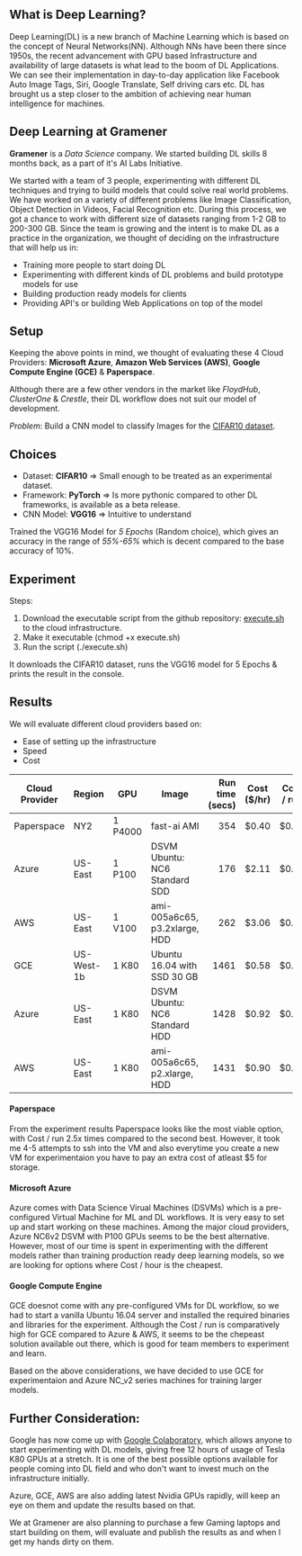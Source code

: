 ## What is Deep Learning?

Deep Learning(DL) is a new branch of Machine Learning which is based on the concept of Neural Networks(NN).
Although NNs have been there since 1950s, the recent advancement with GPU based Infrastructure and availability of
large datasets is what lead to the boom of DL Applications. We can see their implementation in day-to-day application like
Facebook Auto Image Tags, Siri, Google Translate, Self driving cars etc. DL has brought us a step closer to the ambition of
achieving near human intelligence for machines.


## Deep Learning at Gramener

**Gramener** is a *Data Science* company. We started building DL skills 8 months back,
as a part of it's AI Labs Initiative.

We started with a team of 3 people, experimenting with different DL techniques and trying to build
models that could solve real world problems. We have worked on a variety of different problems like Image Classification, Object Detection in Videos, Facial Recognition etc. During this process, we got a chance to work with different size of datasets ranging from 1-2 GB to 200-300 GB. Since the team is growing and the intent is to make DL as a practice in the organization, we thought of deciding on the infrastructure that will help us in:
- Training more people to start doing DL
- Experimenting with different kinds of DL problems and build prototype models for use
- Building production ready models for clients
- Providing API's or building Web Applications on top of the model


## Setup

Keeping the above points in mind, we thought of evaluating these 4 Cloud Providers:
**Microsoft Azure**, **Amazon Web Services (AWS)**, **Google Compute Engine (GCE)** & **Paperspace**.

Although there are a few other vendors in the market like *FloydHub*, *ClusterOne* & *Crestle*, their DL workflow
does not suit our model of development.

*Problem*: Build a CNN model to classify Images for the [CIFAR10 dataset](https://www.cs.toronto.edu/~kriz/cifar.html).

## Choices

- Dataset: **CIFAR10** => Small enough to be treated as an experimental dataset.
- Framework: **PyTorch** => Is more pythonic compared to other DL frameworks, is available as a beta release.
- CNN Model: **VGG16** => Intuitive to understand

Trained the VGG16 Model for *5 Epochs* (Random choice), which gives an accuracy in the range of *55%-65%* which
is decent compared to the base accuracy of 10%.

## Experiment

Steps:
1. Download the executable script from the github repository: [execute.sh](https://github.com/srm-soumya/cloud-check/blob/master/execute.sh) to the cloud infrastructure.
2. Make it executable (chmod +x execute.sh)
3. Run the script (./execute.sh)

It downloads the CIFAR10 dataset, runs the VGG16 model for 5 Epochs & prints the result in the console.

## Results

We will evaluate different cloud providers based on:
- Ease of setting up the infrastructure
- Speed
- Cost

| Cloud Provider | Region     | GPU     | Image                         | Run time (secs) | Cost ($/hr) | Cost / run |
|----------------|------------|---------|-------------------------------|----------------:|-------------|------------|
| Paperspace     | NY2        | 1 P4000 | fast-ai AMI                   |             354 |       $0.40 |      $0.04 |
| Azure          | US-East    | 1 P100  | DSVM Ubuntu: NC6 Standard SDD |             176 |       $2.11 |      $0.10 |
| AWS            | US-East    | 1 V100  | ami-005a6c65, p3.2xlarge, HDD |             262 |       $3.06 |      $0.22 |
| GCE            | US-West-1b | 1 K80   | Ubuntu 16.04 with SSD 30 GB   |            1461 |       $0.58 |      $0.24 |
| Azure          | US-East    | 1 K80   | DSVM Ubuntu: NC6 Standard HDD |            1428 |       $0.92 |      $0.36 |
| AWS            | US-East    | 1 K80   | ami-005a6c65, p2.xlarge, HDD  |            1431 |       $0.90 |      $0.36 |

#### Paperspace
From the experiment results Paperspace looks like the most viable option, with Cost / run 2.5x times compared to the
second best. However, it took me 4-5 attempts to ssh into the VM and also everytime you create a new VM for
experimentaion you have to pay an extra cost of atleast $5 for storage.

#### Microsoft Azure
Azure comes with Data Science Virual Machines (DSVMs) which is a pre-configured Virtual Machine for ML and DL workflows.
It is very easy to set up and start working on these machines. Among the major cloud providers, Azure NC6v2 DSVM with P100 GPUs
seems to be the best alternative. However, most of our time is spent in experimenting with the different models rather than training
production ready deep learning models, so we are looking for options where Cost / hour is the cheapest.

#### Google Compute Engine
GCE doesnot come with any pre-configured VMs for DL workflow, so we had to start a vanilla Ubuntu 16.04 server and installed
the required binaries and libraries for the experiment. Although the Cost / run is comparatively high for GCE compared to Azure & AWS,
it seems to be the chepeast solution available out there, which is good for team members to experiment and learn.

Based on the above considerations, we have decided to use GCE for experimentaion and Azure NC_v2 series machines for
training larger models.

## Further Consideration:
Google has now come up with [Google Colaboratory](https://colab.research.google.com/), which allows anyone to start experimenting with DL models, giving free 12 hours of usage of Tesla K80 GPUs at a stretch. It is one of the best possible options available for people coming into DL field and who don't want to invest much on the infrastructure initially.

Azure, GCE, AWS are also adding latest Nvidia GPUs rapidly, will keep an eye on them and update the results based on that.

We at Gramener are also planning to purchase a few Gaming laptops and start building on them, will evaluate and publish the results as and when I get my hands dirty on them.

